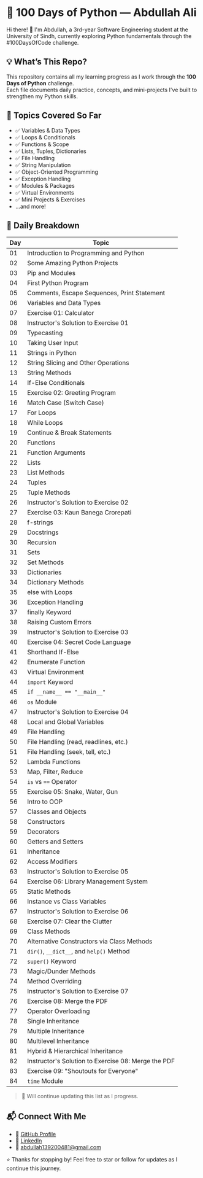 # 🐍 100 Days of Python — Abdullah Ali

Hi there! 👋 I'm Abdullah, a 3rd-year Software Engineering student at the University of Sindh, currently exploring Python fundamentals through the #100DaysOfCode challenge.

## 💡 What’s This Repo?

This repository contains all my learning progress as I work through the **100 Days of Python** challenge.  
Each file documents daily practice, concepts, and mini-projects I've built to strengthen my Python skills.

## 📘 Topics Covered So Far

- ✅ Variables & Data Types  
- ✅ Loops & Conditionals  
- ✅ Functions & Scope  
- ✅ Lists, Tuples, Dictionaries  
- ✅ File Handling  
- ✅ String Manipulation  
- ✅ Object-Oriented Programming  
- ✅ Exception Handling  
- ✅ Modules & Packages  
- ✅ Virtual Environments  
- ✅ Mini Projects & Exercises  
- ...and more!

## 📆 Daily Breakdown

| Day | Topic |
|-----|-------|
| 01 | Introduction to Programming and Python |
| 02 | Some Amazing Python Projects |
| 03 | Pip and Modules |
| 04 | First Python Program |
| 05 | Comments, Escape Sequences, Print Statement |
| 06 | Variables and Data Types |
| 07 | Exercise 01: Calculator |
| 08 | Instructor's Solution to Exercise 01 |
| 09 | Typecasting |
| 10 | Taking User Input |
| 11 | Strings in Python |
| 12 | String Slicing and Other Operations |
| 13 | String Methods |
| 14 | If-Else Conditionals |
| 15 | Exercise 02: Greeting Program |
| 16 | Match Case (Switch Case) |
| 17 | For Loops |
| 18 | While Loops |
| 19 | Continue & Break Statements |
| 20 | Functions |
| 21 | Function Arguments |
| 22 | Lists |
| 23 | List Methods |
| 24 | Tuples |
| 25 | Tuple Methods |
| 26 | Instructor's Solution to Exercise 02 |
| 27 | Exercise 03: Kaun Banega Crorepati |
| 28 | f-strings |
| 29 | Docstrings |
| 30 | Recursion |
| 31 | Sets |
| 32 | Set Methods |
| 33 | Dictionaries |
| 34 | Dictionary Methods |
| 35 | else with Loops |
| 36 | Exception Handling |
| 37 | finally Keyword |
| 38 | Raising Custom Errors |
| 39 | Instructor's Solution to Exercise 03 |
| 40 | Exercise 04: Secret Code Language |
| 41 | Shorthand If-Else |
| 42 | Enumerate Function |
| 43 | Virtual Environment |
| 44 | `import` Keyword |
| 45 | `if __name__ == "__main__"` |
| 46 | `os` Module |
| 47 | Instructor's Solution to Exercise 04 |
| 48 | Local and Global Variables |
| 49 | File Handling |
| 50 | File Handling (read, readlines, etc.) |
| 51 | File Handling (seek, tell, etc.) |
| 52 | Lambda Functions |
| 53 | Map, Filter, Reduce |
| 54 | `is` vs `==` Operator |
| 55 | Exercise 05: Snake, Water, Gun |
| 56 | Intro to OOP |
| 57 | Classes and Objects |
| 58 | Constructors |
| 59 | Decorators |
| 60 | Getters and Setters |
| 61 | Inheritance |
| 62 | Access Modifiers |
| 63 | Instructor's Solution to Exercise 05 |
| 64 | Exercise 06: Library Management System |
| 65 | Static Methods |
| 66 | Instance vs Class Variables |
| 67 | Instructor's Solution to Exercise 06 |
| 68 | Exercise 07: Clear the Clutter |
| 69 | Class Methods |
| 70 | Alternative Constructors via Class Methods |
| 71 | `dir()`, `__dict__`, and `help()` Method |
| 72 | `super()` Keyword |
| 73 | Magic/Dunder Methods |
| 74 | Method Overriding |
| 75 | Instructor's Solution to Exercise 07 |
| 76 | Exercise 08: Merge the PDF |
| 77 | Operator Overloading |
| 78 | Single Inheritance |
| 79 | Multiple Inheritance |
| 80 | Multilevel Inheritance |
| 81 | Hybrid & Hierarchical Inheritance |
| 82 | Instructor's Solution to Exercise 08: Merge the PDF |
| 83 | Exercise 09: "Shoutouts for Everyone" |
| 84 | `time` Module |


> 🔄 Will continue updating this list as I progress.

## 📬 Connect With Me

- 🔗 [GitHub Profile](https://github.com/abdullahali16)
- 💼 [LinkedIn](https://linkedin.com/in/abdullah-ali-777)
- 📧 abdullah139200481@gmail.com

⭐ Thanks for stopping by! Feel free to star or follow for updates as I continue this journey.
